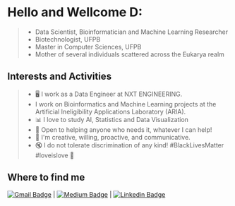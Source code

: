 # Hello and Wellcome D:

> * Data Scientist, Bioinformatician and Machine Learning Researcher
> * Biotechnologist, UFPB
> * Master in Computer Sciences, UFPB
> * Mother of several individuals scattered across the Eukarya realm

## Interests and Activities

> - 🖥 I work as a Data Engineer at NXT ENGINEERING.
> -    I work on Bioinformatics and Machine Learning projects at the Artificial Ineligibility Applications Laboratory (ARIA).
> - 📊 I love to study AI, Statistics and Data Visualization
> - 💌 Open to helping anyone who needs it, whatever I can help!
> - 🦊 I'm creative, willing, proactive, and communicative.
> - 🔇 I do not tolerate discrimination of any kind! #BlackLivesMatter #loveislove 🌈

## Where to find me

[![Gmail Badge](https://img.shields.io/badge/-annieebeltrao@gmail.com-c14438?style=flat-square&logo=Gmail&logoColor=white&link=mailto:annieebeltrao@gmail.com)](mailto:annieebeltrao@gmail.com) | [![Medium Badge](https://img.shields.io/badge/anniebeltrao-black?style=flat-square&logo=Medium&logoColor=white&link=https://anniebeltrao.medium.com/)](https://anniebeltrao.medium.com/) | [![Linkedin Badge](https://img.shields.io/badge/-AnnieBeltrão-blue?style=flat-square&logo=Linkedin&logoColor=white&link=https://www.linkedin.com/in/annie-beltr%C3%A3o-305013143/)](https://www.linkedin.com/in/annie-beltr%C3%A3o-305013143/)

